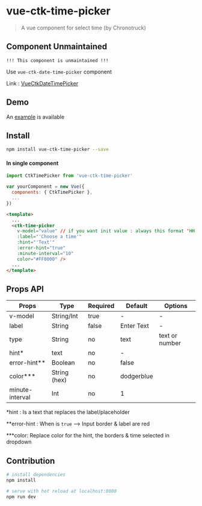 # vue-ctk-time-picker

> A vue component for select time (by Chronotruck)

## Component Unmaintained
`!!! This component is unmaintained !!!`

Use `vue-ctk-date-time-picker` component

Link : [VueCtkDateTimePicker](https://github.com/chronotruck/vue-ctk-date-time-picker/)




## Demo
An [example](https://htmlpreview.github.io/?https://github.com/chronotruck/vue-ctk-time-picker/blob/master/demo/dist/index.html) is available

## Install

``` bash
npm install vue-ctk-time-picker --save
```
#### In single component
``` js
import CtkTimePicker from 'vue-ctk-time-picker'

var yourComponent = new Vue({
  components: { CtkTimePicker },
  ...
})
```
``` html
<template>
  ...
  <ctk-time-picker
    v-model="value" // if you want init value : always this format 'HH:mm'
    :label="'Choose a time'"
    :hint="'Text'"
    :error-hint="true"
    :minute-interval="10"
    color="#FF0000" />
  ...
</template>  
```

## Props API

| Props      | Type       | Required | Default    | Options        |
|------------|------------|----------|------------|----------------|
| v-model    | String/Int | true     | -          | -              |
| label      | String     | false    | Enter Text | -              |
| type       | String     | no       | text       | text or number |
| hint*       | text       | no       | -         |                |
| error-hint** | Boolean    | no      | false     |                |
| color***     | String (hex) | no    | dodgerblue |            |
| minute-interval | Int | no    | 1    |            |

*hint : Is a text that replaces the label/placeholder

**error-hint : When is `true` --> Input border & label are red

***color: Replace color for the hint, the borders & time selected in dropdown   

## Contribution

``` bash
# install dependencies
npm install

# serve with hot reload at localhost:8080
npm run dev
```
